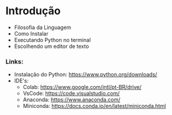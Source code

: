 # Introdução 
* Filosofia da Linguagem
* Como Instalar
* Executando Python no terminal
* Escolhendo um editor de texto

### Links:
* Instalação do Python: https://www.python.org/downloads/
* IDE's:
  *  Colab: https://www.google.com/intl/pt-BR/drive/
  *  VsCode: https://code.visualstudio.com/
  *  Anaconda: https://www.anaconda.com/
  *  Miniconda: https://docs.conda.io/en/latest/miniconda.html
